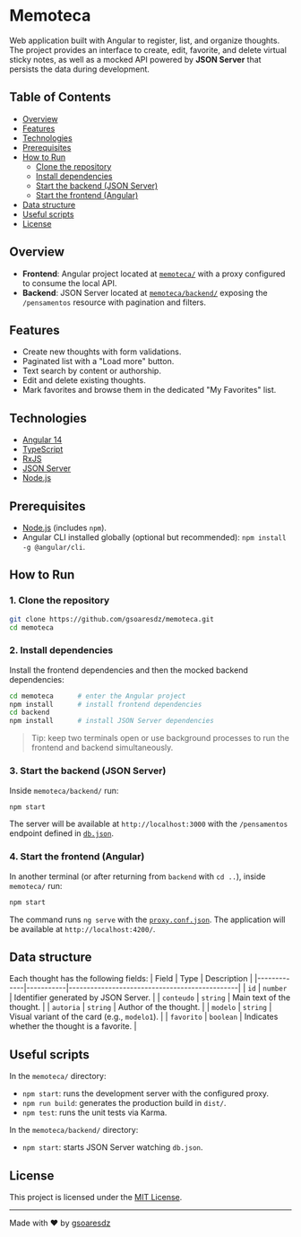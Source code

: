 # Memoteca

Web application built with Angular to register, list, and organize thoughts. The project provides an interface to create, edit, favorite, and delete virtual sticky notes, as well as a mocked API powered by **JSON Server** that persists the data during development.

## Table of Contents
- [Overview](#overview)
- [Features](#features)
- [Technologies](#technologies)
- [Prerequisites](#prerequisites)
- [How to Run](#how-to-run)
  - [Clone the repository](#1-clone-the-repository)
  - [Install dependencies](#2-install-dependencies)
  - [Start the backend (JSON Server)](#3-start-the-backend-json-server)
  - [Start the frontend (Angular)](#4-start-the-frontend-angular)
- [Data structure](#data-structure)
- [Useful scripts](#useful-scripts)
- [License](#license)

## Overview
- **Frontend**: Angular project located at [`memoteca/`](memoteca/) with a proxy configured to consume the local API.
- **Backend**: JSON Server located at [`memoteca/backend/`](memoteca/backend/) exposing the `/pensamentos` resource with pagination and filters.

## Features
- Create new thoughts with form validations.
- Paginated list with a "Load more" button.
- Text search by content or authorship.
- Edit and delete existing thoughts.
- Mark favorites and browse them in the dedicated "My Favorites" list.

## Technologies
- [Angular 14](https://angular.io/)
- [TypeScript](https://www.typescriptlang.org/)
- [RxJS](https://rxjs.dev/)
- [JSON Server](https://github.com/typicode/json-server)
- [Node.js](https://nodejs.org/)

## Prerequisites
- [Node.js](https://nodejs.org/) (includes `npm`).
- Angular CLI installed globally (optional but recommended): `npm install -g @angular/cli`.

## How to Run

### 1. Clone the repository
```bash
git clone https://github.com/gsoaresdz/memoteca.git
cd memoteca
```

### 2. Install dependencies
Install the frontend dependencies and then the mocked backend dependencies:
```bash
cd memoteca      # enter the Angular project
npm install      # install frontend dependencies
cd backend
npm install      # install JSON Server dependencies
```

> Tip: keep two terminals open or use background processes to run the frontend and backend simultaneously.

### 3. Start the backend (JSON Server)
Inside `memoteca/backend/` run:
```bash
npm start
```
The server will be available at `http://localhost:3000` with the `/pensamentos` endpoint defined in [`db.json`](memoteca/backend/db.json).

### 4. Start the frontend (Angular)
In another terminal (or after returning from `backend` with `cd ..`), inside `memoteca/` run:
```bash
npm start
```
The command runs `ng serve` with the [`proxy.conf.json`](memoteca/proxy.conf.json). The application will be available at `http://localhost:4200/`.

## Data structure
Each thought has the following fields:
| Field       | Type      | Description                                   |
|-------------|-----------|-----------------------------------------------|
| `id`        | `number`  | Identifier generated by JSON Server.          |
| `conteudo`  | `string`  | Main text of the thought.                     |
| `autoria`   | `string`  | Author of the thought.                        |
| `modelo`    | `string`  | Visual variant of the card (e.g., `modelo1`). |
| `favorito`  | `boolean` | Indicates whether the thought is a favorite.  |

## Useful scripts
In the `memoteca/` directory:
- `npm start`: runs the development server with the configured proxy.
- `npm run build`: generates the production build in `dist/`.
- `npm test`: runs the unit tests via Karma.

In the `memoteca/backend/` directory:
- `npm start`: starts JSON Server watching `db.json`.

## License
This project is licensed under the [MIT License](LICENSE).

---
Made with :heart: by [gsoaresdz](https://github.com/gsoaresdz)
